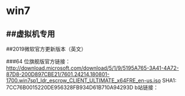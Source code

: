 # win7


##虚拟机专用
----------------------------

##2019微软官方更新版本（英文）

###64 位旗舰版官方链接：
http://download.microsoft.com/download/5/1/9/5195A765-3A41-4A72-87D8-200D897CBE21/7601.24214.180801-1700.win7sp1_ldr_escrow_CLIENT_ULTIMATE_x64FRE_en-us.iso
SHA1: 7CC76B0015220DE956328FB934D61B710A94293D
b站链接：
